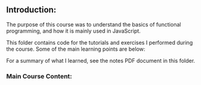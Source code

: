 ## Introduction:

The purpose of this course was to understand the basics of functional programming,
and how it is mainly used in JavaScript.

This folder contains code for the tutorials and exercises I performed during the
course. Some of the main learning points are below:

For a summary of what I learned, see the notes PDF document in this folder.

### Main Course Content:


